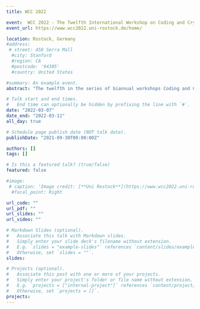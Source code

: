 ```yaml
---
title: WCC 2022

event:  WCC 2022 - The Twelfth International Workshop on Coding and Cryptography 
event_url: https://www.wcc2022.uni-rostock.de/home/

location: Rostock, Germany
#address:
 # street: 450 Serra Mall
  #city: Stanford
  #region: CA
  #postcode: '94305'
  #country: United States

#summary: An example event.
abstract: "The twelfth in the series of biannual workshops Coding and Cryptography will be held from 7 to 11 March 2022 at University of Rostock in Germany. The aim is to bring together researchers in all aspects of coding theory, cryptography and related areas, theoretical or applied."

# Talk start and end times.
#   End time can optionally be hidden by prefixing the line with `#`.
date: "2022-03-07"
date_end: "2022-03-11"
all_day: true

# Schedule page publish date (NOT talk date).
publishDate: "2021-09-30T00:00:00Z"

authors: []
tags: []

# Is this a featured talk? (true/false)
featured: false

#image:
 # caption: 'Image credit: [**Uni Rostock**](https://www.wcc2022.uni-rostock.de/home/)'
  #focal_point: Right

url_code: ""
url_pdf: ""
url_slides: ""
url_video: ""

# Markdown Slides (optional).
#   Associate this talk with Markdown slides.
#   Simply enter your slide deck's filename without extension.
#   E.g. `slides = "example-slides"` references `content/slides/example-slides.md`.
#   Otherwise, set `slides = ""`.
slides:

# Projects (optional).
#   Associate this post with one or more of your projects.
#   Simply enter your project's folder or file name without extension.
#   E.g. `projects = ["internal-project"]` references `content/project/deep-learning/index.md`.
#   Otherwise, set `projects = []`.
projects:
---
```

